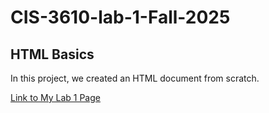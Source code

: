 # CIS-3610-lab-1-Fall-2025
## HTML Basics

In this project, we created an HTML document from scratch.

[Link to My Lab 1 Page](https://alexis-s-pinon.github.io/CIS-3610-lab-1/)
